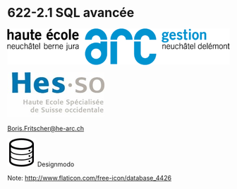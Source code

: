 # &nbsp;

# 622-2.1 SQL avancée


![](/images/common/logo_heg.png)
<!-- .element style="position:absolute; top:0; left:0;width:40%;" -->

![](/images/common/logo_hes-so.jpg)
<!-- .element style="position:absolute; top:0; right:0;width:10%;" -->
 
[Boris.Fritscher@he-arc.ch](mailto:Boris.Fritscher@he-arc.ch)
<!-- .element style="position:absolute; bottom:20px; left:0;" -->

![](/images/common/data-storage4.svg)<!-- .element style="width: 200px;" -->
Designmodo

<!-- .element class="credits" style="position:absolute; right:0; bottom:20px;" -->

Note:
http://www.flaticon.com/free-icon/database_4426

